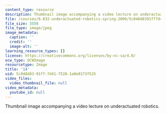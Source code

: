 ```yaml
---
content_type: resource
description: Thumbnail image accompanying a video lecture on underactuated robotics.
file: /courses/6-832-underactuated-robotics-spring-2009/5c048d8391ff7d4175281a8e0173f525_14.jpg
file_size: 3558
file_type: image/jpeg
image_metadata:
  caption: ''
  credit: ''
  image-alt: ''
learning_resource_types: []
license: https://creativecommons.org/licenses/by-nc-sa/4.0/
ocw_type: OCWImage
resourcetype: Image
title: '14'
uid: 5c048d83-91ff-7d41-7528-1a8e0173f525
video_files:
  video_thumbnail_file: null
video_metadata:
  youtube_id: null
---
```

Thumbnail image accompanying a video lecture on underactuated robotics.